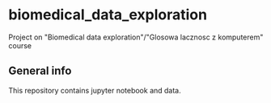 # biomedical_data_exploration
Project on "Biomedical data exploration"/"Glosowa lacznosc z komputerem" course

## General info
This repository contains jupyter notebook and data.
